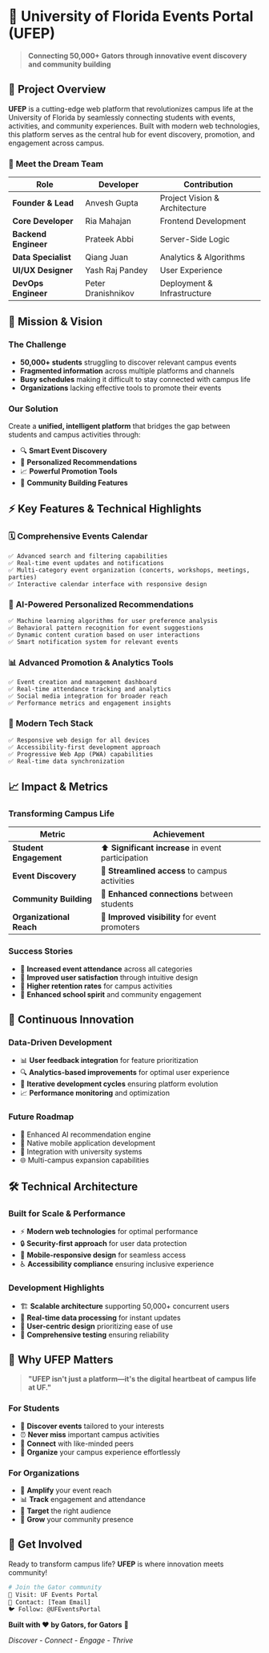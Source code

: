 # 🎉 University of Florida Events Portal (UFEP)

> **Connecting 50,000+ Gators through innovative event discovery and community building**

## 🚀 **Project Overview**

**UFEP** is a cutting-edge web platform that revolutionizes campus life at the University of Florida by seamlessly connecting students with events, activities, and community experiences. Built with modern web technologies, this platform serves as the central hub for event discovery, promotion, and engagement across campus.

### 👥 **Meet the Dream Team**

| Role | Developer | Contribution |
|------|-----------|--------------|
| **Founder & Lead** | Anvesh Gupta | Project Vision & Architecture |
| **Core Developer** | Ria Mahajan | Frontend Development |
| **Backend Engineer** | Prateek Abbi | Server-Side Logic |
| **Data Specialist** | Qiang Juan | Analytics & Algorithms |
| **UI/UX Designer** | Yash Raj Pandey | User Experience |
| **DevOps Engineer** | Peter Dranishnikov | Deployment & Infrastructure |

## 🎯 **Mission & Vision**

### **The Challenge**
- **50,000+ students** struggling to discover relevant campus events
- **Fragmented information** across multiple platforms and channels
- **Busy schedules** making it difficult to stay connected with campus life
- **Organizations** lacking effective tools to promote their events

### **Our Solution**
Create a **unified, intelligent platform** that bridges the gap between students and campus activities through:
- 🔍 **Smart Event Discovery**
- 🎯 **Personalized Recommendations**
- 📈 **Powerful Promotion Tools**
- 🤝 **Community Building Features**

## ⚡ **Key Features & Technical Highlights**

### 🗓️ **Comprehensive Events Calendar**
```
✅ Advanced search and filtering capabilities
✅ Real-time event updates and notifications
✅ Multi-category event organization (concerts, workshops, meetings, parties)
✅ Interactive calendar interface with responsive design
```

### 🤖 **AI-Powered Personalized Recommendations**
```
✅ Machine learning algorithms for user preference analysis
✅ Behavioral pattern recognition for event suggestions
✅ Dynamic content curation based on user interactions
✅ Smart notification system for relevant events
```

### 📊 **Advanced Promotion & Analytics Tools**
```
✅ Event creation and management dashboard
✅ Real-time attendance tracking and analytics
✅ Social media integration for broader reach
✅ Performance metrics and engagement insights
```

### 🎨 **Modern Tech Stack**
```
✅ Responsive web design for all devices
✅ Accessibility-first development approach
✅ Progressive Web App (PWA) capabilities
✅ Real-time data synchronization
```

## 📈 **Impact & Metrics**

### **Transforming Campus Life**

| Metric | Achievement |
|--------|-------------|
| **Student Engagement** | ⬆️ **Significant increase** in event participation |
| **Event Discovery** | 🎯 **Streamlined access** to campus activities |
| **Community Building** | 🤝 **Enhanced connections** between students |
| **Organizational Reach** | 📢 **Improved visibility** for event promoters |

### **Success Stories**
- 🎊 **Increased event attendance** across all categories
- 📱 **Improved user satisfaction** through intuitive design
- 🔄 **Higher retention rates** for campus activities
- 🌟 **Enhanced school spirit** and community engagement

## 🔄 **Continuous Innovation**

### **Data-Driven Development**
- 📊 **User feedback integration** for feature prioritization
- 🔍 **Analytics-based improvements** for optimal user experience
- 🚀 **Iterative development cycles** ensuring platform evolution
- 📈 **Performance monitoring** and optimization

### **Future Roadmap**
- 🤖 Enhanced AI recommendation engine
- 📱 Native mobile application development
- 🔗 Integration with university systems
- 🌐 Multi-campus expansion capabilities

## 🛠️ **Technical Architecture**

### **Built for Scale & Performance**
- ⚡ **Modern web technologies** for optimal performance
- 🔒 **Security-first approach** for user data protection
- 📱 **Mobile-responsive design** for seamless access
- ♿ **Accessibility compliance** ensuring inclusive experience

### **Development Highlights**
- 🏗️ **Scalable architecture** supporting 50,000+ concurrent users
- 🔄 **Real-time data processing** for instant updates
- 🎨 **User-centric design** prioritizing ease of use
- 🧪 **Comprehensive testing** ensuring reliability

## 🎊 **Why UFEP Matters**

> **"UFEP isn't just a platform—it's the digital heartbeat of campus life at UF."**

### **For Students**
- 🎯 **Discover events** tailored to your interests
- ⏰ **Never miss** important campus activities
- 🤝 **Connect** with like-minded peers
- 📅 **Organize** your campus experience effortlessly

### **For Organizations**
- 📢 **Amplify** your event reach
- 📊 **Track** engagement and attendance
- 🎯 **Target** the right audience
- 🚀 **Grow** your community presence

## 🌟 **Get Involved**

Ready to transform campus life? **UFEP** is where innovation meets community!

```bash
# Join the Gator community
🔗 Visit: UF Events Portal
📧 Contact: [Team Email]
🐦 Follow: @UFEventsPortal
```

**Built with ❤️ by Gators, for Gators** 🐊

*Discover -  Connect -  Engage -  Thrive*
